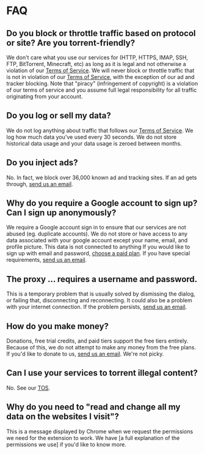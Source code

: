 # FAQ

##  Do you block or throttle traffic based on protocol or site? Are you torrent-friendly?
We don't care what you use our services for (HTTP, HTTPS, IMAP, SSH, FTP, BitTorrent, Minecraft, etc) as long as it is legal and not otherwise a violation of our [Terms of Service](tos). We will never block or throttle traffic that is not in violation of our [Terms of Service](tos), with the exception of our ad and tracker blocking. Note that "piracy" (infringement of copyright) is a violation of our terms of service and you assume full legal responsibility for all traffic originating from your account. 

## Do you log or sell my data? 
We do not log anything about traffic that follows our [Terms of Service](tos). We log how much data you've used every 30 seconds. We do not store historical data usage and your data usage is zeroed between months.

## Do you inject ads?
No. In fact, we block over 36,000 known ad and tracking sites. If an ad gets through, [send us an email](contact-us).

## Why do you require a Google account to sign up? Can I sign up anonymously?
We require a Google account sign in to ensure that our services are not abused (eg. duplicate accounts). We do not store or have access to any data associated with your google account except your name, email, and profile picture. This data is not connected to anything
If you would like to sign up with email and password, [choose a paid plan](index#pricing). If you have special requirements,  [send us an email](contact-us).

## The proxy ... requires a username and password.
This is a temporary problem that is usually solved by dismissing the dialog, or failing that, disconnecting and reconnecting. It could also be a problem with your internet connection. If the problem persists, [send us an email](contact-us).

## How do you make money?
Donations, free trial credits, and paid tiers support the free tiers entirely. Because of this, we do not attempt to make any money from the free plans. If you'd like to donate to us,  [send us an email](contact-us). We're not picky.

## Can I use your services to torrent illegal content?
No. See our [TOS](tos).

## Why do you need to "read and change all my data on the websites I visit"?
This is a message displayed by Chrome when we request the permissions we need for the extension to work. We have [a full explanation of the permissions we use] if you'd like to know more.
